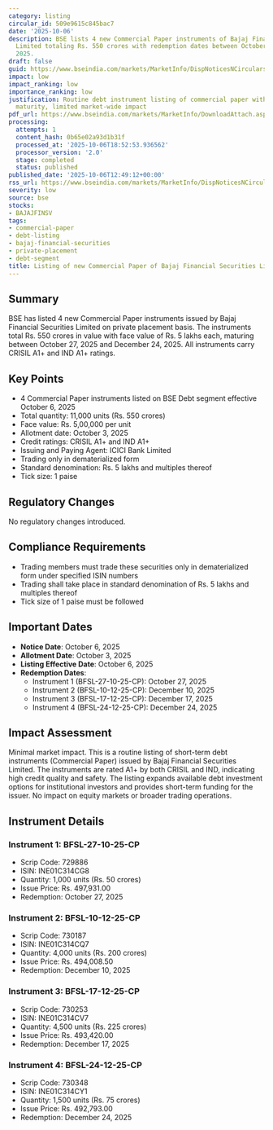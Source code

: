 ```yaml
---
category: listing
circular_id: 509e9615c845bac7
date: '2025-10-06'
description: BSE lists 4 new Commercial Paper instruments of Bajaj Financial Securities
  Limited totaling Rs. 550 crores with redemption dates between October 2025 and December
  2025.
draft: false
guid: https://www.bseindia.com/markets/MarketInfo/DispNoticesNCirculars.aspx?Noticeid={87F3FE91-972C-4967-9A87-A424AC255D92}&noticeno=20251006-33&dt=10/06/2025&icount=33&totcount=69&flag=0
impact: low
impact_ranking: low
importance_ranking: low
justification: Routine debt instrument listing of commercial paper with short-term
  maturity, limited market-wide impact
pdf_url: https://www.bseindia.com/markets/MarketInfo/DownloadAttach.aspx?id=20251006-33&attachedId=
processing:
  attempts: 1
  content_hash: 0b65e02a93d1b31f
  processed_at: '2025-10-06T18:52:53.936562'
  processor_version: '2.0'
  stage: completed
  status: published
published_date: '2025-10-06T12:49:12+00:00'
rss_url: https://www.bseindia.com/markets/MarketInfo/DispNoticesNCirculars.aspx?Noticeid={87F3FE91-972C-4967-9A87-A424AC255D92}&noticeno=20251006-33&dt=10/06/2025&icount=33&totcount=69&flag=0
severity: low
source: bse
stocks:
- BAJAJFINSV
tags:
- commercial-paper
- debt-listing
- bajaj-financial-securities
- private-placement
- debt-segment
title: Listing of new Commercial Paper of Bajaj Financial Securities Limited
---
```


## Summary

BSE has listed 4 new Commercial Paper instruments issued by Bajaj Financial Securities Limited on private placement basis. The instruments total Rs. 550 crores in value with face value of Rs. 5 lakhs each, maturing between October 27, 2025 and December 24, 2025. All instruments carry CRISIL A1+ and IND A1+ ratings.

## Key Points

- 4 Commercial Paper instruments listed on BSE Debt segment effective October 6, 2025
- Total quantity: 11,000 units (Rs. 550 crores)
- Face value: Rs. 5,00,000 per unit
- Allotment date: October 3, 2025
- Credit ratings: CRISIL A1+ and IND A1+
- Issuing and Paying Agent: ICICI Bank Limited
- Trading only in dematerialized form
- Standard denomination: Rs. 5 lakhs and multiples thereof
- Tick size: 1 paise

## Regulatory Changes

No regulatory changes introduced.

## Compliance Requirements

- Trading members must trade these securities only in dematerialized form under specified ISIN numbers
- Trading shall take place in standard denomination of Rs. 5 lakhs and multiples thereof
- Tick size of 1 paise must be followed

## Important Dates

- **Notice Date**: October 6, 2025
- **Allotment Date**: October 3, 2025
- **Listing Effective Date**: October 6, 2025
- **Redemption Dates**:
  - Instrument 1 (BFSL-27-10-25-CP): October 27, 2025
  - Instrument 2 (BFSL-10-12-25-CP): December 10, 2025
  - Instrument 3 (BFSL-17-12-25-CP): December 17, 2025
  - Instrument 4 (BFSL-24-12-25-CP): December 24, 2025

## Impact Assessment

Minimal market impact. This is a routine listing of short-term debt instruments (Commercial Paper) issued by Bajaj Financial Securities Limited. The instruments are rated A1+ by both CRISIL and IND, indicating high credit quality and safety. The listing expands available debt investment options for institutional investors and provides short-term funding for the issuer. No impact on equity markets or broader trading operations.

## Instrument Details

### Instrument 1: BFSL-27-10-25-CP
- Scrip Code: 729886
- ISIN: INE01C314CG8
- Quantity: 1,000 units (Rs. 50 crores)
- Issue Price: Rs. 497,931.00
- Redemption: October 27, 2025

### Instrument 2: BFSL-10-12-25-CP
- Scrip Code: 730187
- ISIN: INE01C314CQ7
- Quantity: 4,000 units (Rs. 200 crores)
- Issue Price: Rs. 494,008.50
- Redemption: December 10, 2025

### Instrument 3: BFSL-17-12-25-CP
- Scrip Code: 730253
- ISIN: INE01C314CV7
- Quantity: 4,500 units (Rs. 225 crores)
- Issue Price: Rs. 493,420.00
- Redemption: December 17, 2025

### Instrument 4: BFSL-24-12-25-CP
- Scrip Code: 730348
- ISIN: INE01C314CY1
- Quantity: 1,500 units (Rs. 75 crores)
- Issue Price: Rs. 492,793.00
- Redemption: December 24, 2025